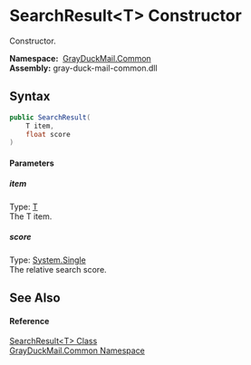 SearchResult&lt;T> Constructor
==============================
Constructor.

  **Namespace:**  [GrayDuckMail.Common][1]  
  **Assembly:** gray-duck-mail-common.dll

Syntax
------

```csharp
public SearchResult(
	T item,
	float score
)
```

#### Parameters

##### *item*
Type: [T][2]  
 The T item.

##### *score*
Type: [System.Single][3]  
 The relative search score.


See Also
--------

#### Reference
[SearchResult&lt;T> Class][2]  
[GrayDuckMail.Common Namespace][1]  

[1]: ../README.md
[2]: README.md
[3]: https://docs.microsoft.com/dotnet/api/system.single